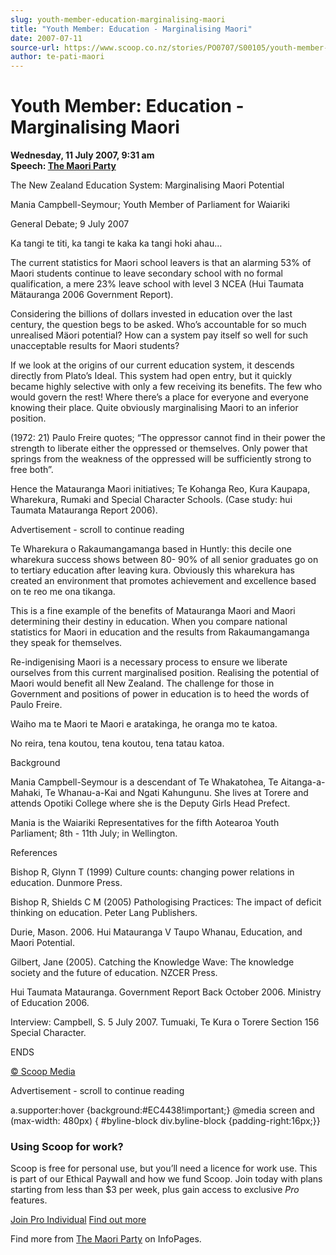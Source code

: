 ```yaml
---
slug: youth-member-education-marginalising-maori
title: "Youth Member: Education - Marginalising Maori"
date: 2007-07-11
source-url: https://www.scoop.co.nz/stories/PO0707/S00105/youth-member-education-marginalising-maori.htm
author: te-pati-maori
---
```

Youth Member: Education - Marginalising Maori
=============================================

**Wednesday, 11 July 2007, 9:31 am**  
**Speech: [The Maori Party](https://info.scoop.co.nz/The_Maori_Party)**

The New Zealand Education System: Marginalising Maori Potential

Mania Campbell-Seymour; Youth Member of Parliament for Waiariki

General Debate; 9 July 2007

  
Ka tangi te titi, ka tangi te kaka ka tangi hoki ahau…

The current statistics for Maori school leavers is that an alarming 53% of Maori students continue to leave secondary school with no formal qualification, a mere 23% leave school with level 3 NCEA (Hui Taumata Mätauranga 2006 Government Report).

Considering the billions of dollars invested in education over the last century, the question begs to be asked. Who’s accountable for so much unrealised Mäori potential? How can a system pay itself so well for such unacceptable results for Maori students?

If we look at the origins of our current education system, it descends directly from Plato’s Ideal. This system had open entry, but it quickly became highly selective with only a few receiving its benefits. The few who would govern the rest! Where there’s a place for everyone and everyone knowing their place. Quite obviously marginalising Maori to an inferior position.

(1972: 21) Paulo Freire quotes; “The oppressor cannot find in their power the strength to liberate either the oppressed or themselves. Only power that springs from the weakness of the oppressed will be sufficiently strong to free both”.

Hence the Matauranga Maori initiatives; Te Kohanga Reo, Kura Kaupapa, Wharekura, Rumaki and Special Character Schools. (Case study: hui Taumata Matauranga Report 2006).

Advertisement - scroll to continue reading





Te Wharekura o Rakaumangamanga based in Huntly: this decile one wharekura success shows between 80- 90% of all senior graduates go on to tertiary education after leaving kura. Obviously this wharekura has created an environment that promotes achievement and excellence based on te reo me ona tikanga.

This is a fine example of the benefits of Matauranga Maori and Maori determining their destiny in education. When you compare national statistics for Maori in education and the results from Rakaumangamanga they speak for themselves.

Re-indigenising Maori is a necessary process to ensure we liberate ourselves from this current marginalised position. Realising the potential of Maori would benefit all New Zealand. The challenge for those in Government and positions of power in education is to heed the words of Paulo Freire.

Waiho ma te Maori te Maori e aratakinga, he oranga mo te katoa.

No reira, tena koutou, tena koutou, tena tatau katoa.

  
Background

Mania Campbell-Seymour is a descendant of Te Whakatohea, Te Aitanga-a-Mahaki, Te Whanau-a-Kai and Ngati Kahungunu. She lives at Torere and attends Opotiki College where she is the Deputy Girls Head Prefect.

Mania is the Waiariki Representatives for the fifth Aotearoa Youth Parliament; 8th - 11th July; in Wellington.

  
References

Bishop R, Glynn T (1999) Culture counts: changing power relations in education. Dunmore Press.

Bishop R, Shields C M (2005) Pathologising Practices: The impact of deficit thinking on education. Peter Lang Publishers.

Durie, Mason. 2006. Hui Matauranga V Taupo Whanau, Education, and Maori Potential.

Gilbert, Jane (2005). Catching the Knowledge Wave: The knowledge society and the future of education. NZCER Press.

Hui Taumata Matauranga. Government Report Back October 2006. Ministry of Education 2006.

Interview: Campbell, S. 5 July 2007. Tumuaki, Te Kura o Torere Section 156 Special Character.

  
ENDS

[© Scoop Media](http://www.scoop.co.nz/about/terms.html)  

Advertisement - scroll to continue reading



a.supporter:hover {background:#EC4438!important;} @media screen and (max-width: 480px) { #byline-block div.byline-block {padding-right:16px;}}

### Using Scoop for work?

Scoop is free for personal use, but you’ll need a licence for work use. This is part of our Ethical Paywall and how we fund Scoop. Join today with plans starting from less than $3 per week, plus gain access to exclusive _Pro_ features.  
  
[Join Pro Individual](https://pro.scoop.co.nz/Individual/?from=ProIn24) [Find out more](https://pro.scoop.co.nz/using-scoop-for-work/?from=ProIn24)

Find more from [The Maori Party](https://info.scoop.co.nz/The_Maori_Party) on InfoPages.